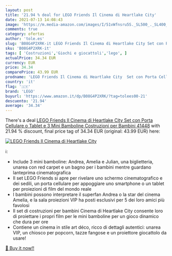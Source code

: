 ```yaml
---
layout: post
title: '21.94 % deal for LEGO Friends Il Cinema di Heartlake City'
date: 2021-07-13 14:08:43
image: 'https://m.media-amazon.com/images/I/51vWfnsru5S._SL500_._SL400_.jpg'
comments: true
category: ofertas
author: 'tole.es'
slug: 'B08G4P2XRK-it LEGO Friends Il Cinema di Heartlake City Set con Porta...'
sku: 'B08G4P2XRK-it'
tags: [ 'Costruzioni','Giochi e giocattoli','lego', ]
actualPrice: 34.34 EUR
currency: EUR
price: 34.34
comparePrice: 43.99 EUR
prodname: 'LEGO Friends Il Cinema di Heartlake City  Set con Porta Cellulare o Tablet e 3 Mini Bamboline  Costruzioni per Bambini  41448'
country: 'it'
flag: '🇮🇹'
brand: 'LEGO'
buyurl: 'https://www.amazon.it/dp/B08G4P2XRK/?tag=tolees00-21'
descuento: '21.94'
average: '34.34'
---
```


There's a deal [LEGO Friends Il Cinema di Heartlake City  Set con Porta Cellulare o Tablet e 3 Mini Bamboline  Costruzioni per Bambini  41448](https://www.amazon.it/dp/B08G4P2XRK/?tag=tolees00-21)  with  21.94 % discount, final price tag of  34.34 EUR (original: 43.99 EUR) here:

[![LEGO Friends Il Cinema di Heartlake City](https://m.media-amazon.com/images/I/51vWfnsru5S._SL500_._SL400_.jpg)](https://www.amazon.it/dp/B08G4P2XRK/?tag=tolees00-21)

ℹ️:

- Include 3 mini bamboline: Andrea, Amelia e Julian, una biglietteria, unarea con red carpet e un bagno per i bambini mentre guardano lanteprima cinematografica
- Il set LEGO Friends si apre per rivelare uno schermo cinematografico e dei sedili, un porta cellulare per appoggiare uno smartphone o un tablet per proiezioni di film del mondo reale
- I bambini possono interpretare il superfan Andrea o la star del cinema Amelia, e la sala proiezioni VIP ha posti esclusivi per 5 dei loro amici più favolosi
- Il set di costruzioni per bambini Cinema di Heartlake City consente loro di proiettare i propri film per le mini bamboline per un gioco dinamico che dura per ore
- Contiene un cinema in stile art déco, ricco di dettagli autentici: unarea VIP, un chiosco per popcorn, tazze fangose ​​e un proiettore giocattolo da usare!

[🛒 Buy it now!!](https://www.amazon.it/dp/B08G4P2XRK/?tag=tolees00-21)
